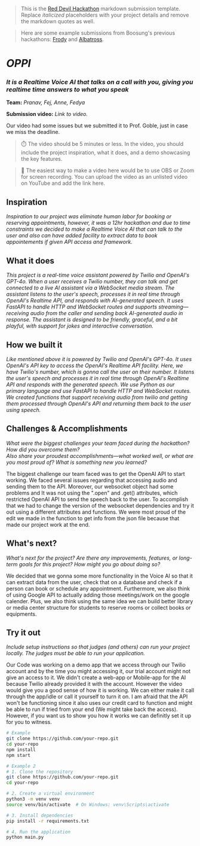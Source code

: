 > This is the [Red Devil Hackathon](https://reddevilhacks.github.io/) markdown submission template. Replace *italicized* placeholders with your project details and remove the markdown quotes as well.

> Here are some example submissions from Boosung's previous hackathons: [Frody](https://devpost.com/software/temptemp) and [Albatross](https://devpost.com/software/albatross).

# *OPPI*
### *It is a Realtime Voice AI that talks on a call with you, giving you realtime time answers to what you speak*
**Team:** *Pranav, Fej, Anne, Fedya*

**Submission video:** *Link to video.*

Our video had some issues but we submitted it to Prof. Goble, just in case we miss the deadline.

> ⏱️ The video should be 5 minutes or less. In the video, you should include the project inspiration, what it does, and a demo showcasing the key features.

> 🎥 The easiest way to make a video here would be to use OBS or Zoom for screen recording. You can upload the video as an unlisted video on YouTube and add the link here.

## Inspiration
*Inspiration to our project was eliminate human labor for booking or reserving appointments, however, it was a 12hr hackathon and due to time constraints we decided to make a Realtime Voice AI that can talk to the user and also can have added facility to extract data to book appointements if given API access and framework.*

## What it does
*This project is a real-time voice assistant powered by Twilio and OpenAI's GPT-4o. When a user receives a Twilio number, they can talk and get connected to a live AI assistant via a WebSocket media stream. The assistant listens to the user's speech, processes it in real time through OpenAI's Realtime API, and responds with AI-generated speech. It uses FastAPI to handle HTTP and WebSocket routes and supports streaming—receiving audio from the caller and sending back AI-generated audio in response. The assistant is designed to be friendly, graceful, and a bit playful, with support for jokes and interactive conversation.*

## How we built it
*Like mentioned above it is powered by Twilio and OpenAI's GPT-4o. It uses OpenAI's API key to access the OpenAI's Realtime API facility. Here, we have Twilio's number, which is gonna call the user on their number. It listens the user's speech and processes it in real time through OpenAI's Realtime API and responds with the generated speech. We use Python as our primary language and use FastAPI to handle HTTP and WebSocket routes. We created functions that support receiving audio from twilio and getting them processed through OpenAI's API and returning them back to the user using speech.*

## Challenges & Accomplishments
*What were the biggest challenges your team faced during the hackathon? How did you overcome them?  
Also share your proudest accomplishments—what worked well, or what are you most proud of? What is something new you learned?*

The biggest challenge our team faced was to get the OpenAI API to start working. We faced several issues regarding that accessing audio and sending them to the API. Moreover, our websocket object had some problems and It was not using the ".open" and .get() attributes, which restricted OpenAI API to send the speech back to the user. To accomplish that we had to change the version of the websocket dependencies and try it out using a different attributes and functions. We were most proud of the edit we made in the function to get info from the json file because that made our project work at the end. 

## What's next?
*What's next for the project? Are there any improvements, features, or long-term goals for this project? How might you go about doing so?*

We decided that we gonna some more functionality in the Voice AI so that it can extract data from the user, check that on a database and check if a person can book or schedule any appointment. Furthermore, we also think of using Google API to actually adding those meetings/work on the google calender. Plus, we also think using the same idea we can build better library or media center structure for students to reserve rooms or collect books or equipments. 

## Try it out
*Include setup instructions so that judges (and others) can run your project locally. The judges must be able to run your application.*

Our Code was working on a demo app that we access through our Twilio account and by the time you might accessing it, our trial account might not give an access to it. We didn't create a web-app or Mobile-app for the AI because Twilio already provided it with the account. However the video would give you a good sense of how it is working. We can either make it call through the app/idle or call it yourself to turn it on. I am afraid that the API won't be functioning since it also uses our credit card to function and might be able to run if tried from your end (We might take back the access). However, if you want us to show you how it works we can definitly set it up for you to witness. 

```bash
# Example
git clone https://github.com/your-repo.git
cd your-repo
npm install
npm start
```

```bash
# Example 2
# 1. Clone the repository
git clone https://github.com/your-repo.git
cd your-repo

# 2. Create a virtual environment
python3 -m venv venv
source venv/bin/activate  # On Windows: venv\Scripts\activate

# 3. Install dependencies
pip install -r requirements.txt

# 4. Run the application
python main.py
```
